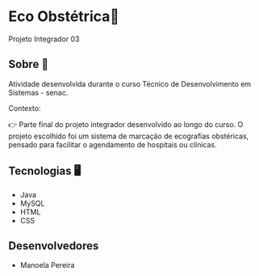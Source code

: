 
# Eco Obstétrica📌
Projeto Integrador 03

## Sobre 📝
Atividade desenvolvida durante o curso Técnico de Desenvolvimento em Sistemas - senac.

Contexto:

👉 Parte final do projeto integrador desenvolvido ao longo do curso. O projeto escolhido foi um sistema de marcação de ecografias obstéricas, pensado para facilitar o agendamento de hospitais ou clínicas. 

## Tecnologias 🖥
- Java
- MySQL
- HTML
- CSS

## Desenvolvedores
- Manoela Pereira


